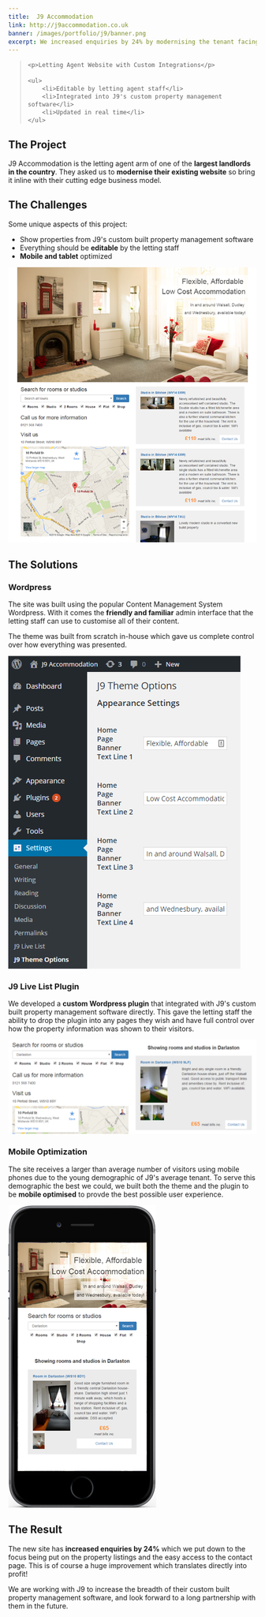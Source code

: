 ```yaml
---
title:  J9 Accommodation
link: http://j9accommodation.co.uk
banner: /images/portfolio/j9/banner.png
excerpt: We increased enquiries by 24% by modernising the tenant facing website of one of the UKs largest landlords
---
```


<blockquote>

	<p>Letting Agent Website with Custom Integrations</p>

	<ul>
		<li>Editable by letting agent staff</li>
		<li>Integrated into J9's custom property management software</li>
		<li>Updated in real time</li>
	</ul>

</blockquote>

## The Project

J9 Accommodation is the letting agent arm of one of the **largest landlords in the country**. They asked us to **modernise their existing website** so bring it inline with their cutting edge business model.

## The Challenges

Some unique aspects of this project:

- Show properties from J9's custom built property management software
- Everything should be **editable** by the letting staff
- **Mobile and tablet** optimized

![Cunard Ecard Website Home Page](/images/portfolio/j9/home.png)

## The Solutions

### Wordpress

The site was built using the popular Content Management System Wordpress. With it comes the **friendly and familiar** admin interface that the letting staff can use to customise all of their content.

The theme was built from scratch in-house which gave us complete control over how everything was presented.

![Wordpress admin screenshot](/images/portfolio/j9/wordpress.png)

### J9 Live List Plugin

We developed a **custom Wordpress plugin** that integrated with J9's custom built property management software directly. This gave the letting staff the ability to drop the plugin into any pages they wish and have full control over how the property information was shown to their visitors.

![J9 Live List plugin screenshot](/images/portfolio/j9/plugin.png)

### Mobile Optimization

The site receives a larger than average number of visitors using mobile phones due to the young demographic of J9's average tenant. To serve this demographic the best we could, we built both the theme and the plugin to be **mobile optimised** to provde the best possible user experience.

![Mobile Optimisation](/images/portfolio/j9/mobile.png)

## The Result

The new site has **increased enquiries by 24%** which we put down to the focus being put on the property listings and the easy access to the contact page. This is of course a huge improvement which translates directly into profit!

We are working with J9 to increase the breadth of their custom built property management software, and look forward to a long partnership with them in the future.
